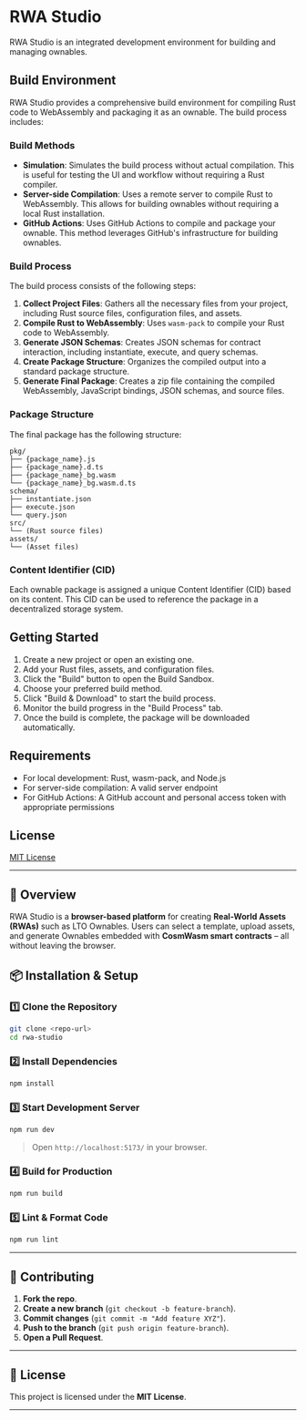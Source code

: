 # RWA Studio

RWA Studio is an integrated development environment for building and managing ownables.

## Build Environment

RWA Studio provides a comprehensive build environment for compiling Rust code to WebAssembly and packaging it as an ownable. The build process includes:

### Build Methods

- **Simulation**: Simulates the build process without actual compilation. This is useful for testing the UI and workflow without requiring a Rust compiler.
- **Server-side Compilation**: Uses a remote server to compile Rust to WebAssembly. This allows for building ownables without requiring a local Rust installation.
- **GitHub Actions**: Uses GitHub Actions to compile and package your ownable. This method leverages GitHub's infrastructure for building ownables.

### Build Process

The build process consists of the following steps:

1. **Collect Project Files**: Gathers all the necessary files from your project, including Rust source files, configuration files, and assets.
2. **Compile Rust to WebAssembly**: Uses `wasm-pack` to compile your Rust code to WebAssembly.
3. **Generate JSON Schemas**: Creates JSON schemas for contract interaction, including instantiate, execute, and query schemas.
4. **Create Package Structure**: Organizes the compiled output into a standard package structure.
5. **Generate Final Package**: Creates a zip file containing the compiled WebAssembly, JavaScript bindings, JSON schemas, and source files.

### Package Structure

The final package has the following structure:

```
pkg/
├── {package_name}.js
├── {package_name}.d.ts
├── {package_name}_bg.wasm
└── {package_name}_bg.wasm.d.ts
schema/
├── instantiate.json
├── execute.json
└── query.json
src/
└── (Rust source files)
assets/
└── (Asset files)
```

### Content Identifier (CID)

Each ownable package is assigned a unique Content Identifier (CID) based on its content. This CID can be used to reference the package in a decentralized storage system.

## Getting Started

1. Create a new project or open an existing one.
2. Add your Rust files, assets, and configuration files.
3. Click the "Build" button to open the Build Sandbox.
4. Choose your preferred build method.
5. Click "Build & Download" to start the build process.
6. Monitor the build progress in the "Build Process" tab.
7. Once the build is complete, the package will be downloaded automatically.

## Requirements

- For local development: Rust, wasm-pack, and Node.js
- For server-side compilation: A valid server endpoint
- For GitHub Actions: A GitHub account and personal access token with appropriate permissions

## License

[MIT License](LICENSE)

---

## 🚀 Overview

RWA Studio is a **browser-based platform** for creating **Real-World Assets (RWAs)** such as LTO Ownables. Users can select a template, upload assets, and generate Ownables embedded with **CosmWasm smart contracts** – all without leaving the browser.

## 📦 Installation & Setup

### **1️⃣ Clone the Repository**

```sh
git clone <repo-url>
cd rwa-studio
```

### **2️⃣ Install Dependencies**

```sh
npm install
```

### **3️⃣ Start Development Server**

```sh
npm run dev
```

> Open `http://localhost:5173/` in your browser.

### **4️⃣ Build for Production**

```sh
npm run build
```

### **5️⃣ Lint & Format Code**

```sh
npm run lint
```

---

## 📄 Contributing

1. **Fork the repo**.
2. **Create a new branch** (`git checkout -b feature-branch`).
3. **Commit changes** (`git commit -m "Add feature XYZ"`).
4. **Push to the branch** (`git push origin feature-branch`).
5. **Open a Pull Request**.

---

## 📜 License

This project is licensed under the **MIT License**.

---
